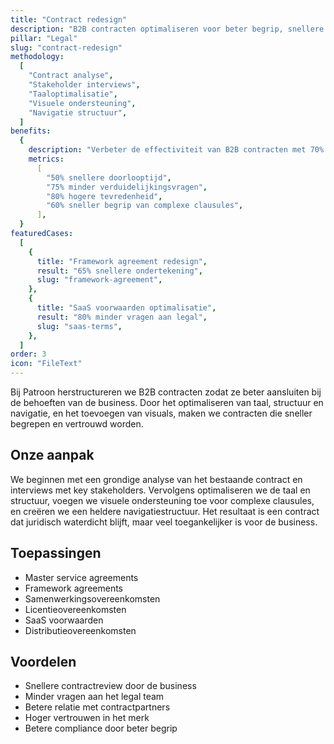 ```yaml
---
title: "Contract redesign"
description: "B2B contracten optimaliseren voor beter begrip, snellere doorlooptijd en meer vertrouwen"
pillar: "Legal"
slug: "contract-redesign"
methodology:
  [
    "Contract analyse",
    "Stakeholder interviews",
    "Taaloptimalisatie",
    "Visuele ondersteuning",
    "Navigatie structuur",
  ]
benefits:
  {
    description: "Verbeter de effectiviteit van B2B contracten met 70% door een combinatie van helder taalgebruik en ondersteunende visuals",
    metrics:
      [
        "50% snellere doorlooptijd",
        "75% minder verduidelijkingsvragen",
        "80% hogere tevredenheid",
        "60% sneller begrip van complexe clausules",
      ],
  }
featuredCases:
  [
    {
      title: "Framework agreement redesign",
      result: "65% snellere ondertekening",
      slug: "framework-agreement",
    },
    {
      title: "SaaS voorwaarden optimalisatie",
      result: "80% minder vragen aan legal",
      slug: "saas-terms",
    },
  ]
order: 3
icon: "FileText"
---
```


Bij Patroon herstructureren we B2B contracten zodat ze beter aansluiten bij de behoeften van de business. Door het optimaliseren van taal, structuur en navigatie, en het toevoegen van visuals, maken we contracten die sneller begrepen en vertrouwd worden.

## Onze aanpak

We beginnen met een grondige analyse van het bestaande contract en interviews met key stakeholders. Vervolgens optimaliseren we de taal en structuur, voegen we visuele ondersteuning toe voor complexe clausules, en creëren we een heldere navigatiestructuur. Het resultaat is een contract dat juridisch waterdicht blijft, maar veel toegankelijker is voor de business.

## Toepassingen

- Master service agreements
- Framework agreements
- Samenwerkingsovereenkomsten
- Licentieovereenkomsten
- SaaS voorwaarden
- Distributieovereenkomsten

## Voordelen

- Snellere contractreview door de business
- Minder vragen aan het legal team
- Betere relatie met contractpartners
- Hoger vertrouwen in het merk
- Betere compliance door beter begrip
